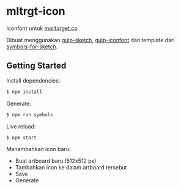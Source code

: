 # mltrgt-icon

Iconfont untuk [mailtarget.co](http://mailtarget.co)

Dibuat menggunakan [gulp-sketch](https://github.com/cognitom/gulp-sketch), [gulp-iconfont](https://github.com/nfroidure/gulp-iconfont) dan template dari [symbols-for-sketch](https://github.com/cognitom/symbols-for-sketch).


## Getting Started

Install dependencies:
``` bash
$ npm install
```

Generate:
``` bash
$ npm run symbols
```

Live reload:
``` bash
$ npm start
```

Menambahkan icon baru:
- Buat artboard baru (512x512 px)
- Tambahkan icon ke dalam artboard tersebut
- Save
- Generate
